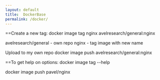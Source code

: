 ```yaml
---
layout: default
title:  DockerBase
permalink: /docker/
---
```


  ==Create a new tag:
  docker image tag nginx avelresearch/general:nginx

  avelresearch/general - own repo
  nginx                - tag image with new name

  Upload to my own repo
  docker image push avelresearch/general:nginx

  ==To get help on options:
  docker image tag --help

  docker image push pavel/nginx